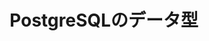 ---
title: PostgreSQLのデータ型
article_group_id: basis-group
display_order: 10
created: 2022-10-19
updated: 2022-10-19
---